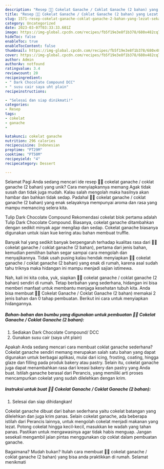 ```yaml
---
description: "Resep 🌺🌺 Cokelat Ganache / Coklat Ganache (2 bahan) yang Lezat Sekali, Sempurna"
title: "Resep 🌺🌺 Cokelat Ganache / Coklat Ganache (2 bahan) yang Lezat Sekali, Sempurna"
slug: 1571-resep-cokelat-ganache-coklat-ganache-2-bahan-yang-lezat-sekali-sempurna
category: Uncategorized
date: 2023-03-07T03:33:33.601Z
image: https://img-global.cpcdn.com/recipes/fb5f19e3e8f1b378/680x482cq70/cokelat-ganache-coklat-ganache-2-bahan-foto-resep-utama.jpg
hideToc: false
enableToc: true
enableTocContent: false
thumbnail: https://img-global.cpcdn.com/recipes/fb5f19e3e8f1b378/680x482cq70/cokelat-ganache-coklat-ganache-2-bahan-foto-resep-utama.jpg
cover: https://img-global.cpcdn.com/recipes/fb5f19e3e8f1b378/680x482cq70/cokelat-ganache-coklat-ganache-2-bahan-foto-resep-utama.jpg
author: Admin
authorAv: notfound
ratingvalue: 3.4
reviewcount: 20
recipeingredient:
- " Dark Chocolate Compound DCC"
- " susu cair saya uht plain"
recipeinstructions:

- "Selesai dan siap dinikmati!"
categories:
- Resep
tags:
- cokelat
- ganache
- 

katakunci: cokelat ganache  
nutrition: 296 calories
recipecuisine: Indonesian
preptime: "PT29M"
cooktime: "PT50M"
recipeyield: "4"
recipecategory: Dessert

---
```



Selamat Pagi Anda sedang mencari ide resep 🌺🌺 cokelat ganache / coklat ganache (2 bahan) yang unik? Cara menyiapkannya memang Agak tidak susah dan tidak juga mudah. Kalau salah mengolah maka hasilnya akan hambar dan bahkan tidak sedap. Padahal 🌺🌺 cokelat ganache / coklat ganache (2 bahan) yang enak selayaknya mempunyai aroma dan rasa yang mampu memancing selera kita.


Tulip Dark Chocolate Compound Rekomendasi cokelat blok pertama adalah Tulip Dark Chocolate Compound. Biasanya, cokelat ganache ditambahkan dengan sedikit minyak agar mengilap dan sedap. Cokelat ganache biasanya digunakan untuk isian kue kering atau bahan membuat truffle.

Banyak hal yang sedikit banyak berpengaruh terhadap kualitas rasa dari 🌺🌺 cokelat ganache / coklat ganache (2 bahan), pertama dari jenis bahan, kemudian pemilihan bahan segar sampai cara mengolah dan menyajikannya. Tidak usah pusing kalau hendak menyiapkan 🌺🌺 cokelat ganache / coklat ganache (2 bahan) yang enak di rumah, karena asal sudah tahu triknya maka hidangan ini mampu menjadi sajian istimewa.


Nah, kali ini kita coba, yuk, siapkan 🌺🌺 cokelat ganache / coklat ganache (2 bahan) sendiri di rumah. Tetap berbahan yang sederhana, hidangan ini bisa memberi manfaat untuk membantu menjaga kesehatan tubuh kita. Anda bisa membuat 🌺🌺 Cokelat Ganache / Coklat Ganache (2 bahan) memakai 2 jenis bahan dan 0 tahap pembuatan. Berikut ini cara untuk menyiapkan hidangannya.

<!--inarticleads1-->

##### Bahan-bahan dan bumbu yang digunakan untuk pembuatan 🌺🌺 Cokelat Ganache / Coklat Ganache (2 bahan):

1. Sediakan  Dark Chocolate Compound/ DCC
1. Gunakan  susu cair (saya uht plain)


Apakah Anda sedang mencari cara membuat coklat ganache sederhana? Cokelat ganache sendiri memang merupakan salah satu bahan yang dapat digunakan untuk berbagai aplikasi, mulai dari icing, frosting, coating, hingga glaze dan filling pada produk bakery atau pastry. Selain itu, cokelat ganache juga dapat menambahkan rasa dari kreasi bakery dan pastry yang Anda buat. Istilah ganache berasal dari Perancis, yang memiliki arti proses mencampurkan cokelat yang sudah dilelehkan dengan krim. 

<!--inarticleads2-->

##### Instruksi untuk buat 🌺🌺 Cokelat Ganache / Coklat Ganache (2 bahan):


1. Selesai dan siap dihidangkan!

Cokelat ganache dibuat dari bahan sederhana yaitu cokelat batangan yang dilelehkan dan juga krim panas. Selain cokelat ganache, ada beberapa istilah dari Perancis lainnya, untuk mengolah cokelat menjadi makanan yang lezat. Potong cokelat hingga kecil-kecil, masukkan ke wadah yang tahan panas. Pastikan untuk mengawasinya agar tidak habis menguap. Jangan sesekali mengambil jalan pintas menggunakan cip coklat dalam pembuatan ganache. 

Bagaimana? Mudah bukan? Itulah cara membuat 🌺🌺 cokelat ganache / coklat ganache (2 bahan) yang bisa anda praktikkan di rumah. Selamat menikmati
